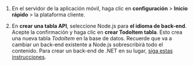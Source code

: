 
1. En el servidor de la aplicación móvil, haga clic en **configuración** > **Inicio rápido** > la plataforma cliente. 

2. En **crear una tabla API**, seleccione Node.js para **el idioma de back-end**. Acepte la confirmación y haga clic en **crear TodoItem tabla**. Esto crea una nueva tabla *TodoItem* en la base de datos. Recuerde que va a cambiar un back-end existente a Node.js sobrescribirá todo el contenido. Para crear un back-end de .NET en su lugar, [siga estas instrucciones](app-service-mobile-dotnet-backend-how-to-use-server-sdk.md#create-app).

